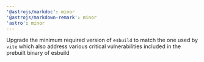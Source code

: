 ```yaml
---
'@astrojs/markdoc': minor
'@astrojs/markdown-remark': minor
'astro': minor
---
```


Upgrade the minimum required version of `esbuild` to match the one used by `vite` which also address various critical vulnerabilities included in the prebuilt binary of esbuild
